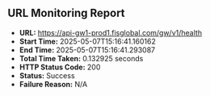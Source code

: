## URL Monitoring Report

- **URL:** https://api-gw1-prod1.fisglobal.com/gw/v1/health
- **Start Time:** 2025-05-07T15:16:41.160162
- **End Time:** 2025-05-07T15:16:41.293087
- **Total Time Taken:** 0.132925 seconds
- **HTTP Status Code:** 200
- **Status:** Success
- **Failure Reason:** N/A
